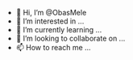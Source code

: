 - 👋 Hi, I’m @ObasMele
- 👀 I’m interested in ...
- 🌱 I’m currently learning ...
- 💞️ I’m looking to collaborate on ...
- 📫 How to reach me ...

<!---
ObasMele/ObasMele is a ✨ special ✨ repository because its `README.md` (this file) appears on your GitHub profile.
You can click the Preview link to take a look at your changes.
--->
